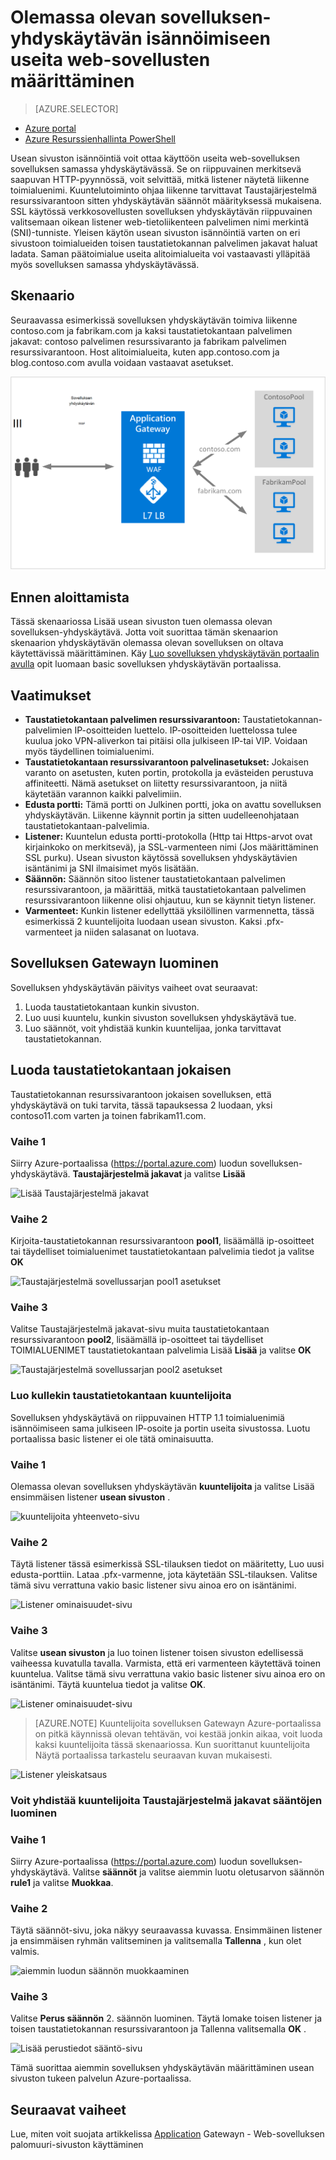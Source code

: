 <properties
   pageTitle="Määrittää olemassa olevan sovelluksen-yhdyskäytävän isännöimiseen Azure portaalin sivustoissa | Microsoft Azure"
   description="Tällä sivulla on ohjeita voit määrittää aiemmin Azure sovelluksen-yhdyskäytävän isännöimiseen useita web-sovellusten samassa yhdyskäytävässä Azure-portaalissa."
   documentationCenter="na"
   services="application-gateway"
   authors="georgewallace"
   manager="carmonm"
   editor="tysonn"/>
<tags
   ms.service="application-gateway"
   ms.devlang="na"
   ms.topic="article"
   ms.tgt_pltfrm="na"
   ms.workload="infrastructure-services"
   ms.date="10/25/2016"
   ms.author="gwallace"/>


# <a name="configure-an-existing-application-gateway-for-hosting-multiple-web-applications"></a>Olemassa olevan sovelluksen-yhdyskäytävän isännöimiseen useita web-sovellusten määrittäminen

> [AZURE.SELECTOR]
- [Azure portal](application-gateway-create-multisite-portal.md)
- [Azure Resurssienhallinta PowerShell](application-gateway-create-multisite-azureresourcemanager-powershell.md)

Usean sivuston isännöintiä voit ottaa käyttöön useita web-sovelluksen sovelluksen samassa yhdyskäytävässä. Se on riippuvainen merkitsevä saapuvan HTTP-pyynnössä, voit selvittää, mitkä listener näytetä liikenne toimialuenimi. Kuuntelutoiminto ohjaa liikenne tarvittavat Taustajärjestelmä resurssivarantoon sitten yhdyskäytävän säännöt määrityksessä mukaisena. SSL käytössä verkkosovellusten sovelluksen yhdyskäytävän riippuvainen valitsemaan oikean listener web-tietoliikenteen palvelimen nimi merkintä (SNI)-tunniste. Yleisen käytön usean sivuston isännöintiä varten on eri sivustoon toimialueiden toisen taustatietokannan palvelimen jakavat haluat ladata. Saman päätoimialue useita alitoimialueita voi vastaavasti ylläpitää myös sovelluksen samassa yhdyskäytävässä.

## <a name="scenario"></a>Skenaario

Seuraavassa esimerkissä sovelluksen yhdyskäytävän toimiva liikenne contoso.com ja fabrikam.com ja kaksi taustatietokantaan palvelimen jakavat: contoso palvelimen resurssivaranto ja fabrikam palvelimen resurssivarantoon. Host alitoimialueita, kuten app.contoso.com ja blog.contoso.com avulla voidaan vastaavat asetukset.

![Multisite skenaario][multisite]

## <a name="before-you-begin"></a>Ennen aloittamista

Tässä skenaariossa Lisää usean sivuston tuen olemassa olevan sovelluksen-yhdyskäytävä. Jotta voit suorittaa tämän skenaarion skenaarion yhdyskäytävän olemassa olevan sovelluksen on oltava käytettävissä määrittäminen. Käy [Luo sovelluksen yhdyskäytävän portaalin avulla](./application-gateway-create-gateway-portal.md) opit luomaan basic sovelluksen yhdyskäytävän portaalissa.

## <a name="requirements"></a>Vaatimukset

- **Taustatietokantaan palvelimen resurssivarantoon:** Taustatietokannan-palvelimien IP-osoitteiden luettelo. IP-osoitteiden luettelossa tulee kuulua joko VPN-aliverkon tai pitäisi olla julkiseen IP-tai VIP. Voidaan myös täydellinen toimialuenimi.
- **Taustatietokantaan resurssivarantoon palvelinasetukset:** Jokaisen varanto on asetusten, kuten portin, protokolla ja evästeiden perustuva affiniteetti. Nämä asetukset on liitetty resurssivarantoon, ja niitä käytetään varannon kaikki palvelimiin.
- **Edusta portti:** Tämä portti on Julkinen portti, joka on avattu sovelluksen yhdyskäytävän. Liikenne käynnit portin ja sitten uudelleenohjataan taustatietokantaan-palvelimia.
- **Listener:** Kuuntelun edusta portti-protokolla (Http tai Https-arvot ovat kirjainkoko on merkitsevä), ja SSL-varmenteen nimi (Jos määrittäminen SSL purku). Usean sivuston käytössä sovelluksen yhdyskäytävien isäntänimi ja SNI ilmaisimet myös lisätään.
- **Säännön:** Säännön sitoo listener taustatietokantaan palvelimen resurssivarantoon, ja määrittää, mitkä taustatietokantaan palvelimen resurssivarantoon liikenne olisi ohjautuu, kun se käynnit tietyn listener.
- **Varmenteet:** Kunkin listener edellyttää yksilöllinen varmennetta, tässä esimerkissä 2 kuuntelijoita luodaan usean sivuston. Kaksi .pfx-varmenteet ja niiden salasanat on luotava.

## <a name="create-an-application-gateway"></a>Sovelluksen Gatewayn luominen

Sovelluksen yhdyskäytävän päivitys vaiheet ovat seuraavat:

1. Luoda taustatietokantaan kunkin sivuston.
2. Luo uusi kuuntelu, kunkin sivuston sovelluksen yhdyskäytävä tue.
3. Luo säännöt, voit yhdistää kunkin kuuntelijaa, jonka tarvittavat taustatietokannan.

## <a name="create-back-end-pools-for-each-site"></a>Luoda taustatietokantaan jokaisen

Taustatietokannan resurssivarantoon jokaisen sovelluksen, että yhdyskäytävä on tuki tarvita, tässä tapauksessa 2 luodaan, yksi contoso11.com varten ja toinen fabrikam11.com.

### <a name="step-1"></a>Vaihe 1

Siirry Azure-portaalissa (https://portal.azure.com) luodun sovelluksen-yhdyskäytävä. **Taustajärjestelmä jakavat** ja valitse **Lisää**

![Lisää Taustajärjestelmä jakavat][7]

### <a name="step-2"></a>Vaihe 2

Kirjoita-taustatietokannan resurssivarantoon **pool1**, lisäämällä ip-osoitteet tai täydelliset toimialuenimet taustatietokantaan palvelimia tiedot ja valitse **OK**

![Taustajärjestelmä sovellussarjan pool1 asetukset][8]

### <a name="step-3"></a>Vaihe 3

Valitse Taustajärjestelmä jakavat-sivu muita taustatietokantaan resurssivarantoon **pool2**, lisäämällä ip-osoitteet tai täydelliset TOIMIALUENIMET taustatietokantaan palvelimia Lisää **Lisää** ja valitse **OK**

![Taustajärjestelmä sovellussarjan pool2 asetukset][9]

### <a name="create-listeners-for-each-back-end"></a>Luo kullekin taustatietokantaan kuuntelijoita

Sovelluksen yhdyskäytävä on riippuvainen HTTP 1.1 toimialuenimiä isännöimiseen sama julkiseen IP-osoite ja portin useita sivustossa. Luotu portaalissa basic listener ei ole tätä ominaisuutta.

### <a name="step-1"></a>Vaihe 1

Olemassa olevan sovelluksen yhdyskäytävän **kuuntelijoita** ja valitse Lisää ensimmäisen listener **usean sivuston** .

![kuuntelijoita yhteenveto-sivu][1]

### <a name="step-2"></a>Vaihe 2

Täytä listener tässä esimerkissä SSL-tilauksen tiedot on määritetty, Luo uusi edusta-porttiin. Lataa .pfx-varmenne, jota käytetään SSL-tilauksen. Valitse tämä sivu verrattuna vakio basic listener sivu ainoa ero on isäntänimi.

![Listener ominaisuudet-sivu][2]

### <a name="step-3"></a>Vaihe 3

Valitse **usean sivuston** ja luo toinen listener toisen sivuston edellisessä vaiheessa kuvatulla tavalla. Varmista, että eri varmenteen käytettävä toinen kuuntelua. Valitse tämä sivu verrattuna vakio basic listener sivu ainoa ero on isäntänimi. Täytä kuuntelua tiedot ja valitse **OK**.

![Listener ominaisuudet-sivu][3]

> [AZURE.NOTE] Kuuntelijoita sovelluksen Gatewayn Azure-portaalissa on pitkä käynnissä olevan tehtävän, voi kestää jonkin aikaa, voit luoda kaksi kuuntelijoita tässä skenaariossa. Kun suorittanut kuuntelijoita Näytä portaalissa tarkastelu seuraavan kuvan mukaisesti.

![Listener yleiskatsaus][4]

### <a name="create-rules-to-map-listeners-to-backend-pools"></a>Voit yhdistää kuuntelijoita Taustajärjestelmä jakavat sääntöjen luominen

### <a name="step-1"></a>Vaihe 1

Siirry Azure-portaalissa (https://portal.azure.com) luodun sovelluksen-yhdyskäytävä. Valitse **säännöt** ja valitse aiemmin luotu oletusarvon säännön **rule1** ja valitse **Muokkaa**.

### <a name="step-2"></a>Vaihe 2

Täytä säännöt-sivu, joka näkyy seuraavassa kuvassa. Ensimmäinen listener ja ensimmäisen ryhmän valitseminen ja valitsemalla **Tallenna** , kun olet valmis.

![aiemmin luodun säännön muokkaaminen][6]

### <a name="step-3"></a>Vaihe 3

Valitse **Perus säännön** 2. säännön luominen. Täytä lomake toisen listener ja toisen taustatietokannan resurssivarantoon ja Tallenna valitsemalla **OK** .

![Lisää perustiedot sääntö-sivu][10]

Tämä suorittaa aiemmin sovelluksen yhdyskäytävän määrittäminen usean sivuston tukeen palvelun Azure-portaalissa.

## <a name="next-steps"></a>Seuraavat vaiheet

Lue, miten voit suojata artikkelissa [Application](application-gateway-webapplicationfirewall-overview.md) Gatewayn - Web-sovelluksen palomuuri-sivuston käyttäminen

<!--Image references-->
[1]: ./media/application-gateway-create-multisite-portal/figure1.png
[2]: ./media/application-gateway-create-multisite-portal/figure2.png
[3]: ./media/application-gateway-create-multisite-portal/figure3.png
[4]: ./media/application-gateway-create-multisite-portal/figure4.png
[5]: ./media/application-gateway-create-multisite-portal/figure5.png
[6]: ./media/application-gateway-create-multisite-portal/figure6.png
[7]: ./media/application-gateway-create-multisite-portal/figure7.png
[8]: ./media/application-gateway-create-multisite-portal/figure8.png
[9]: ./media/application-gateway-create-multisite-portal/figure9.png
[10]: ./media/application-gateway-create-multisite-portal/figure10.png
[multisite]: ./media/application-gateway-create-multisite-portal/multisite.png